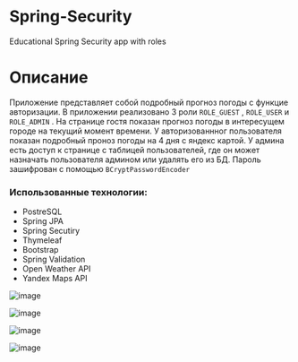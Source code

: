 # Spring-Security
Educational Spring Security app with roles

# Описание
Приложение представляет собой подробный прогноз погоды с функцие авторизации. В приложении реализовано 3 роли `ROLE_GUEST` , `ROLE_USER` и `ROLE_ADMIN` . На странице гостя показан прогноз погоды в интересущем городе на текущий момент времени. У авторизованнног пользователя показан подробный проноз погоды на 4 дня с яндекс картой. У админа есть доступ к странице с таблицей пользователей, где он может назначать пользователя админом или удалять его из БД. Пароль зашифрован с помощью `BCryptPasswordEncoder`

### Использованные технологии:
- PostreSQL
- Spring JPA
- Spring Secutiry
- Thymeleaf
- Bootstrap
- Spring Validation
- Open Weather API
- Yandex Maps API

![image](https://user-images.githubusercontent.com/44347128/221907542-2a23c8d1-6502-4e01-a2c1-e3031af962a1.png)

![image](https://user-images.githubusercontent.com/44347128/221907588-3047b6ba-6e64-45c1-957b-db2aaf929e9b.png)

![image](https://user-images.githubusercontent.com/44347128/221907156-f8a6dc4b-a520-46bb-86dd-3ae984e0eb2e.png)

![image](https://user-images.githubusercontent.com/44347128/221907684-8f2e1468-41b6-45cc-b3c2-7906dd71f6cb.png)
